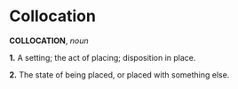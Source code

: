 # Collocation

**COLLOCATION**, _noun_

**1.** A setting; the act of placing; disposition in place.

**2.** The state of being placed, or placed with something else.